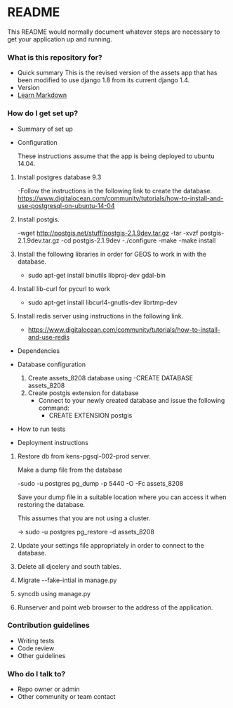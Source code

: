 # README #

This README would normally document whatever steps are necessary to get your application up and running.

### What is this repository for? ###

* Quick summary
  This is the revised version of the assets app that has been modified to use django 1.8 from its current django 1.4.
* Version
* [Learn Markdown](https://bitbucket.org/tutorials/markdowndemo)

### How do I get set up? ###

* Summary of set up
* Configuration

   These instructions assume that the app is being deployed to ubuntu 14.04.
 
 1. Install postgres database 9.3 

     -Follow the instructions in the following link to create the database. 
         https://www.digitalocean.com/community/tutorials/how-to-install-and-use-postgresql-on-ubuntu-14-04

 2. Install postgis. 

      -wget http://postgis.net/stuff/postgis-2.1.9dev.tar.gz
      -tar -xvzf postgis-2.1.9dev.tar.gz 
      -cd postgis-2.1.9dev
      -./configure
      -make
      -make install

 3. Install the following libraries in order for GEOS to work in with the database.

     - sudo apt-get install binutils libproj-dev gdal-bin

 4. Install lib-curl for pycurl to work

     - sudo apt-get install libcurl4-gnutls-dev librtmp-dev

 5. Install redis server using instructions in the following link.

     - https://www.digitalocean.com/community/tutorials/how-to-install-and-use-redis
 
* Dependencies
* Database configuration

  1. Create assets_8208 database using
     -CREATE DATABASE assets_8208
  2. Create postgis extension for database
      - Connect to your newly created database and issue the following command:
        - CREATE EXTENSION postgis
 
* How to run tests
* Deployment instructions
  
 
 1. Restore db from kens-pgsql-002-prod server.
    
    Make a dump file from the database  

     -sudo -u postgres pg_dump -p 5440 -O -Fc assets_8208 <path to your dump file>
     
    Save your dump file in a suitable location where you can access it when restoring the database.

    This assumes that you are not using a cluster.

    -> sudo -u postgres pg_restore -d assets_8208 <path to your dump file>

 2. Update your settings file appropriately in order to connect to the database.

 3. Delete all djcelery and south tables.

 4. Migrate --fake-intial in manage.py

 5. syncdb using manage.py
 
 6. Runserver and point web browser to the address of the application.

### Contribution guidelines ###

* Writing tests
* Code review
* Other guidelines

### Who do I talk to? ###

* Repo owner or admin
* Other community or team contact